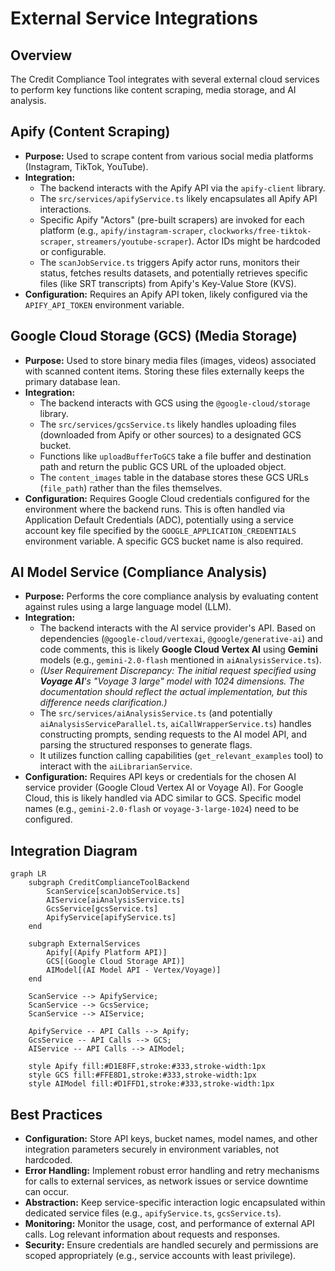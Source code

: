 # External Service Integrations

## Overview

The Credit Compliance Tool integrates with several external cloud services to perform key functions like content scraping, media storage, and AI analysis.

## Apify (Content Scraping)

*   **Purpose:** Used to scrape content from various social media platforms (Instagram, TikTok, YouTube).
*   **Integration:**
    *   The backend interacts with the Apify API via the `apify-client` library.
    *   The `src/services/apifyService.ts` likely encapsulates all Apify API interactions.
    *   Specific Apify "Actors" (pre-built scrapers) are invoked for each platform (e.g., `apify/instagram-scraper`, `clockworks/free-tiktok-scraper`, `streamers/youtube-scraper`). Actor IDs might be hardcoded or configurable.
    *   The `scanJobService.ts` triggers Apify actor runs, monitors their status, fetches results datasets, and potentially retrieves specific files (like SRT transcripts) from Apify's Key-Value Store (KVS).
*   **Configuration:** Requires an Apify API token, likely configured via the `APIFY_API_TOKEN` environment variable.

## Google Cloud Storage (GCS) (Media Storage)

*   **Purpose:** Used to store binary media files (images, videos) associated with scanned content items. Storing these files externally keeps the primary database lean.
*   **Integration:**
    *   The backend interacts with GCS using the `@google-cloud/storage` library.
    *   The `src/services/gcsService.ts` likely handles uploading files (downloaded from Apify or other sources) to a designated GCS bucket.
    *   Functions like `uploadBufferToGCS` take a file buffer and destination path and return the public GCS URL of the uploaded object.
    *   The `content_images` table in the database stores these GCS URLs (`file_path`) rather than the files themselves.
*   **Configuration:** Requires Google Cloud credentials configured for the environment where the backend runs. This is often handled via Application Default Credentials (ADC), potentially using a service account key file specified by the `GOOGLE_APPLICATION_CREDENTIALS` environment variable. A specific GCS bucket name is also required.

## AI Model Service (Compliance Analysis)

*   **Purpose:** Performs the core compliance analysis by evaluating content against rules using a large language model (LLM).
*   **Integration:**
    *   The backend interacts with the AI service provider's API. Based on dependencies (`@google-cloud/vertexai`, `@google/generative-ai`) and code comments, this is likely **Google Cloud Vertex AI** using **Gemini** models (e.g., `gemini-2.0-flash` mentioned in `aiAnalysisService.ts`).
    *   *(User Requirement Discrepancy: The initial request specified using **Voyage AI**'s "Voyage 3 large" model with 1024 dimensions. The documentation should reflect the actual implementation, but this difference needs clarification.)*
    *   The `src/services/aiAnalysisService.ts` (and potentially `aiAnalysisServiceParallel.ts`, `aiCallWrapperService.ts`) handles constructing prompts, sending requests to the AI model API, and parsing the structured responses to generate flags.
    *   It utilizes function calling capabilities (`get_relevant_examples` tool) to interact with the `aiLibrarianService`.
*   **Configuration:** Requires API keys or credentials for the chosen AI service provider (Google Cloud Vertex AI or Voyage AI). For Google Cloud, this is likely handled via ADC similar to GCS. Specific model names (e.g., `gemini-2.0-flash` or `voyage-3-large-1024`) need to be configured.

## Integration Diagram

```mermaid
graph LR
    subgraph CreditComplianceToolBackend
        ScanService[scanJobService.ts]
        AIService[aiAnalysisService.ts]
        GcsService[gcsService.ts]
        ApifyService[apifyService.ts]
    end

    subgraph ExternalServices
        Apify[(Apify Platform API)]
        GCS[(Google Cloud Storage API)]
        AIModel[(AI Model API - Vertex/Voyage)]
    end

    ScanService --> ApifyService;
    ScanService --> GcsService;
    ScanService --> AIService;

    ApifyService -- API Calls --> Apify;
    GcsService -- API Calls --> GCS;
    AIService -- API Calls --> AIModel;

    style Apify fill:#D1E8FF,stroke:#333,stroke-width:1px
    style GCS fill:#FFE8D1,stroke:#333,stroke-width:1px
    style AIModel fill:#D1FFD1,stroke:#333,stroke-width:1px

```

## Best Practices

*   **Configuration:** Store API keys, bucket names, model names, and other integration parameters securely in environment variables, not hardcoded.
*   **Error Handling:** Implement robust error handling and retry mechanisms for calls to external services, as network issues or service downtime can occur.
*   **Abstraction:** Keep service-specific interaction logic encapsulated within dedicated service files (e.g., `apifyService.ts`, `gcsService.ts`).
*   **Monitoring:** Monitor the usage, cost, and performance of external API calls. Log relevant information about requests and responses.
*   **Security:** Ensure credentials are handled securely and permissions are scoped appropriately (e.g., service accounts with least privilege).
